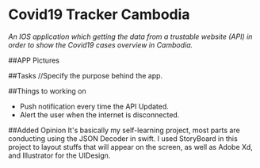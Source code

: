 # Covid19 Tracker Cambodia

*An IOS application which getting the data from a trustable website (API) in order to show the Covid19 cases overview in Cambodia.*

##APP Pictures 

##Tasks 
//Specify the purpose behind the app. 

##Things to working on 
- Push notification every time the API Updated. 
- Alert the user when the internet is disconnected. 

##Added Opinion
It's basically my self-learning project, most parts are conducting using the JSON Decoder in swift. I used StoryBoard in this project to layout stuffs that 
will appear on the screen, as well as Adobe Xd, and Illustrator for the UIDesign. 
